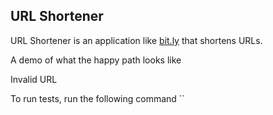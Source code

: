 ## URL Shortener

URL Shortener is an application like [bit.ly](https://bitly.com/) that shortens URLs.

A demo of what the happy path looks like

Invalid URL

To run tests, run the following command
``

